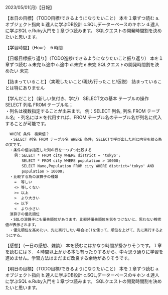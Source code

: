 2023/05/01(月)【日報】

【本日の目標】（TODO目標/できるようになりたいこと）
  本を１章ずつ読む
    a.オブジェクト指向
    b.達人に学ぶDB設計
    c.SQL,データーベースのキホン
    d.達人に学ぶSQL
    e.Ruby入門を１章づつ読みます。
  SQLクエストの開発時間割を決めたいと思います。

【学習時間】（Hour）
  ６時間

【日報目標振り返り】（TODO進捗/できるようになりたいこと振り返り）
  本を１章ずつ読む
    a.未完 b.途中 c.途中 d.未完 e.未完
  SQLクエストの開発時間割を決めたい
    未完

【詰まっていること】（実現したいこと/現状/行ったこと/仮説）
  詰まっていることは特にありません

【学んだこと】（新しい気付き、学び）
  SELECT文の基本
    テーブルの操作
      SELECT 列名 FROM テーブル名；  
      ・列名は複数指定することが出来ます。
      例：SELECT 列名, 列名 FROM テーブル名;
      ・列名には＊を代用すれば、FROM テーブル名のテーブル名が列名に代入することが可能です。

      WHERE 条件　検索値？
      ・SELECT 列名 FROM テーブル名 WHERE 条件; SELECTで呼び出した列に内容を絞る為の文です。
      ・条件の値は指定した列の行を一つずつ比較する
        例：SELECT * FROM city WHERE district = 'tokyo';
        　　SELECT * FROM city WHERE population > 10000;
        　　SELECT Name,Population FROM city WHERE district='tokyo' AND       
        　　population > 10000;
      ・比較する為の演算子の種類
        =  等しい
        <> 等しくない
        >= 以上
        >  より大きい
        <= 以下
        <  より小さい
      演算子の優先順位
      ・SQLの演算子にも優先順位があります。比較時優先順位を気をつけないと、思わない検索値が表示されます。
      ・優先順位を高めたい、先に実行したい場合は()を使って、順位を上げて、先に実行するようにする。

【感想】（一日の感想、雑談）
  本を読むにはかなり時間が掛かりそうです。１章を読むには３．４時間以上かかる本も有ったりするから、中々思う通りに学習を進めません。学習方法はまだまだ改良する余地がありそうです。

【明日の目標】（TODO目標/できるようになりたいこと）
  本を１章ずつ読む
    a.オブジェクト指向
    b.達人に学ぶDB設計
    c.SQL,データーベースのキホン
    d.達人に学ぶSQL
    e.Ruby入門を１章づつ読みます。
  SQLクエストの開発時間割を決めたいと思います。